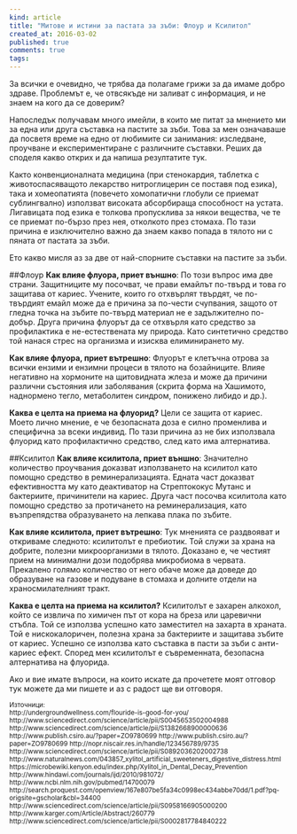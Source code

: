 ```yaml
---
kind: article
title: "Митове и истини за пастата за зъби: Флоур и Ксилитол"
created_at: 2016-03-02
published: true
comments: true
tags:
--- 
```


За всички е очевидно, че трябва да полагаме грижи за да имаме добро здраве. Проблемът е, че отвсякъде ни заливат с информация, и не знаем на кого да се доверим?<br />

Напоследък получавам много имейли, в които ме питат за мнението ми за една или друга съставка на пастите за зъби. Това за мен означаваше да посветя време на едно от любимите си занимания: изследване, проучване и експериментиране с различните съставки. Реших да споделя какво открих и да напиша резултатите тук.<br />

Както конвенционалната медицина (при стенокардия, таблетка с животоспасяващото лекарство нитроглицерин се поставя под езика), така и хомеопатията (повечето хомопатични глобули се приемат сублингвално) използват високата абсорбираща способност на устата. Лигавицата под езика е толкова пропусклива за някои вещества, че те се приемат по-бързо през нея, отколкото през стомаха.  По тази причина е изключително важно да знаем какво попада в тялото ни с пяната от пастата за зъби.

Ето какво мисля аз за две от най-спорните съставки на пастите за зъби.<br />

<!-- more -->

##Флоур
**Как влияе флуора, приет външно**: По този въпрос има две страни. Защитниците му посочват, че прави емайлът по-твърд и това го защитава от кариес. Учените, които го отхвърлят твърдят, че по-твърдият емайл може да е причина за по-чести счупвания, защото от гледна точка на зъбите по-твърд материал не е задължително по-добър. Друга причина флуорът да се отхвърля като средство за профилактика е не-естествената му природа. Като синтетично средство той нанася стрес на организма и изисква елиминирането му. 

**Как влияе флуора, приет вътрешно**: Флуорът е клетъчна отрова за всички ензими и ензимни процеси в тялото на бозайниците. Влияе негативно на хормоните на щитовидната жлеза и може да причини различни състояния или заболявания (скрита форма на Хашимото, наднормено тегло, метаболитен синдром, понижено либидо и др.).

**Каква е целта на приема на флуорид?** Цели се защита от кариес. Моето лично мнение, е че безопасната доза е силно променлива и специфична за всеки индивид. По тази причина аз не бих използвала флуорид като профилактично средство, след като има алтернатива.

##Ксилитол
**Как влияе ксилитола, приет външно**: Значително количество проучвания доказват използването на ксилитол като помощно средство в реминерализацията. Едната част доказват ефективността му като деактиватор на Стрептококус Мутанс и бактериите, причинители на кариес. Друга част посочва ксилитола като помощно средство за протичането на реминерализация, като възпрепядства образуването на лепкава плака по зъбите.

**Как влияе ксилитола, приет вътрешно**: Тук мненията се раздвояват и откриваме следното: ксилитолът е пребиотик. Той служи за храна на добрите, полезни микроорганизми в тялото. Доказано е, че честият прием на минимални дози подобрява микробиома в червата. Прекалено голямо количество от него обаче може да доведе до образуване на газове и подуване в стомаха и долните отдели на храносмилателният тракт. 

**Каква е целта на приема на ксилитол?** Ксилитолът е захарен алкохол, който се извлича по химичен път от кора на бреза или царевични стъбла. Той се използва успешно като заместител на захарта в храната. Той е нискокалоричен, полезна храна за бактериите и защитава зъбите от кариес. Успешно се използва като съставка в пасти за зъби с анти-кариес ефект. Според мен ксилитолът е съвременната, безопасна алтернатива на флуорида.

Ако и вие имате въпроси, на които искате да прочетете моят отговор тук можете да ми пишете и аз с радост ще ви отговоря.

<span style="font-size: smaller;">
Източници:<br />
http://undergroundwellness.com/flouride-is-good-for-you/
http://www.sciencedirect.com/science/article/pii/S0045653502004988
http://www.sciencedirect.com/science/article/pii/S1382668900000636
http://www.publish.csiro.au/?paper=ZO9780699
http://www.publish.csiro.au/?paper=ZO9780699
http://nopr.niscair.res.in/handle/123456789/9735
http://www.sciencedirect.com/science/article/pii/S0892036202002738
http://www.naturalnews.com/043857_xylitol_artificial_sweeteners_digestive_distress.html
https://microbewiki.kenyon.edu/index.php/Xylitol_in_Dental_Decay_Prevention
http://www.hindawi.com/journals/ijd/2010/981072/
http://www.ncbi.nlm.nih.gov/pubmed/14700079
http://search.proquest.com/openview/167e807be5fa34c0998ec434abbe70dd/1.pdf?pq-origsite=gscholar&cbl=34400
http://www.sciencedirect.com/science/article/pii/S0958166905000200
http://www.karger.com/Article/Abstract/260779
http://www.sciencedirect.com/science/article/pii/S0002817784840222</span>